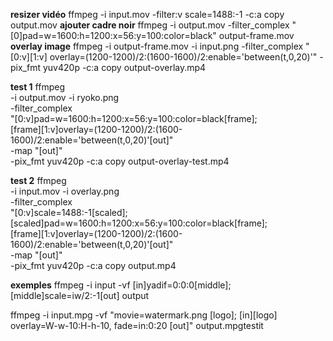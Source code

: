**resizer vidéo**
ffmpeg -i input.mov -filter:v scale=1488:-1 -c:a copy output.mov
**ajouter cadre noir**
ffmpeg -i output.mov -filter_complex "[0]pad=w=1600:h=1200:x=56:y=100:color=black" output-frame.mov
**overlay image**
ffmpeg -i output-frame.mov -i input.png -filter_complex "[0:v][1:v] overlay=(1200-1200)/2:(1600-1600)/2:enable='between(t,0,20)'" -pix_fmt yuv420p -c:a copy output-overlay.mp4


**test 1**
ffmpeg \
    -i output.mov -i ryoko.png \
    -filter_complex \
       "[0:v]pad=w=1600:h=1200:x=56:y=100:color=black[frame]; \
        [frame][1:v]overlay=(1200-1200)/2:(1600-1600)/2:enable='between(t,0,20)'[out]" \
    -map "[out]" \
    -pix_fmt yuv420p -c:a copy output-overlay-test.mp4

**test 2**
ffmpeg \
    -i input.mov -i overlay.png \
    -filter_complex \
       "[0:v]scale=1488:-1[scaled]; \
        [scaled]pad=w=1600:h=1200:x=56:y=100:color=black[frame]; \
        [frame][1:v]overlay=(1200-1200)/2:(1600-1600)/2:enable='between(t,0,20)'[out]" \
    -map "[out]" \
    -pix_fmt yuv420p -c:a copy output.mp4


**exemples**
ffmpeg -i input -vf [in]yadif=0:0:0[middle];[middle]scale=iw/2:-1[out] output

ffmpeg -i input.mpg -vf "movie=watermark.png [logo]; [in][logo] overlay=W-w-10:H-h-10, fade=in:0:20 [out]" output.mpgtestit